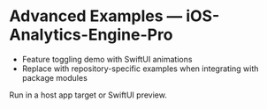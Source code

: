 # Advanced Examples — iOS-Analytics-Engine-Pro

- Feature toggling demo with SwiftUI animations
- Replace with repository-specific examples when integrating with package modules

Run in a host app target or SwiftUI preview.
